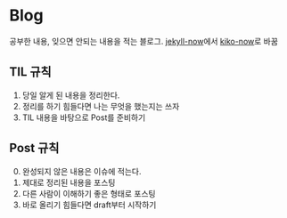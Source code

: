 # Blog
공부한 내용, 잊으면 안되는 내용을 적는 블로그.
[jekyll-now](https://github.com/barryclark/jekyll-now)에서 [kiko-now](https://github.com/aweekj/kiko-now)로 바꿈

## TIL 규칙
1. 당일 알게 된 내용을 정리한다.
2. 정리를 하기 힘들다면 나는 무엇을 했는지는 쓰자
3. TIL 내용을 바탕으로 Post를 준비하기

## Post 규칙
0. 완성되지 않은 내용은 이슈에 적는다.
1. 제대로 정리된 내용을 포스팅
2. 다른 사람이 이해하기 좋은 형태로 포스팅 
3. 바로 올리기 힘들다면 draft부터 시작하기


